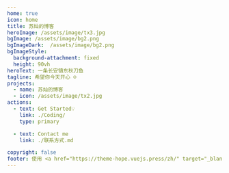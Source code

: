 ```yaml
---
home: true
icon: home
title: 苏灿的博客
heroImage: /assets/image/tx3.jpg
bgImage: /assets/image/bg2.png
bgImageDark:  /assets/image/bg2.png
bgImageStyle:
  background-attachment: fixed
  height: 90vh
heroText: 一条长安镇东秋刀鱼
tagline: 希望你今天开心 ☺
projects:
  - name: 苏灿的博客
  - icon: /assets/image/tx2.jpg
actions:
  - text: Get Started💡
    link: ./Coding/
    type: primary

  - text: Contact me
    link: ./联系方式.md

copyright: false
footer: 使用 <a href="https://theme-hope.vuejs.press/zh/" target="_blank">VuePress Theme Hope</a> 主题 | MIT 协议, 版权所有 © 2019-present Mr.Hope
---
```



